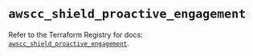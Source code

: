 # `awscc_shield_proactive_engagement`

Refer to the Terraform Registry for docs: [`awscc_shield_proactive_engagement`](https://registry.terraform.io/providers/hashicorp/awscc/0.70.0/docs/resources/shield_proactive_engagement).
